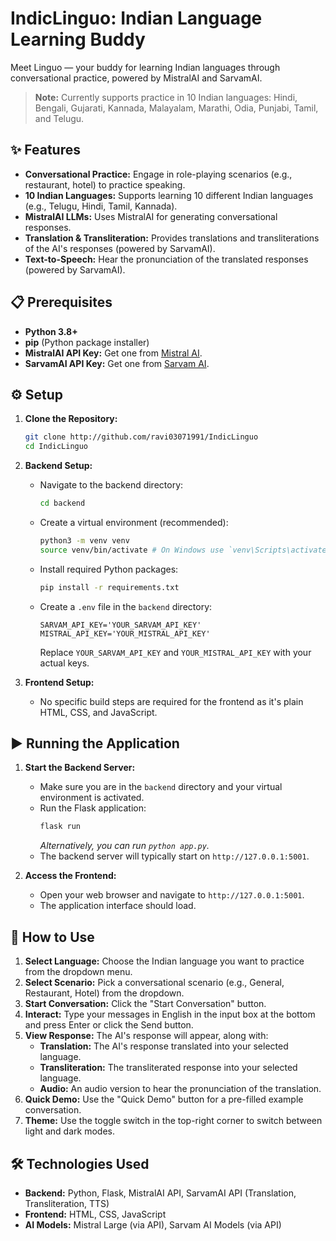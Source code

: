 # IndicLinguo: Indian Language Learning Buddy

Meet Linguo — your buddy for learning Indian languages through conversational practice, powered by MistralAI and SarvamAI.

> **Note:** Currently supports practice in 10 Indian languages: Hindi, Bengali, Gujarati, Kannada, Malayalam, Marathi, Odia, Punjabi, Tamil, and Telugu.

## ✨ Features

*   **Conversational Practice:** Engage in role-playing scenarios (e.g., restaurant, hotel) to practice speaking.
*   **10 Indian Languages:** Supports learning 10 different Indian languages (e.g., Telugu, Hindi, Tamil, Kannada).
*   **MistralAI LLMs:** Uses MistralAI for generating conversational responses.
*   **Translation & Transliteration:** Provides translations and transliterations of the AI's responses (powered by SarvamAI).
*   **Text-to-Speech:** Hear the pronunciation of the translated responses (powered by SarvamAI).

## 📋 Prerequisites

*   **Python 3.8+**
*   **pip** (Python package installer)
*   **MistralAI API Key:** Get one from [Mistral AI](https://console.mistral.ai/api-keys).
*   **SarvamAI API Key:** Get one from [Sarvam AI](https://dashboard.sarvam.ai/admin).

## ⚙️ Setup

1.  **Clone the Repository:**
    ```bash
    git clone http://github.com/ravi03071991/IndicLinguo
    cd IndicLinguo
    ```

2.  **Backend Setup:**
    *   Navigate to the backend directory:
        ```bash
        cd backend
        ```
    *   Create a virtual environment (recommended):
        ```bash
        python3 -m venv venv
        source venv/bin/activate # On Windows use `venv\Scripts\activate`
        ```
    *   Install required Python packages:
        ```bash
        pip install -r requirements.txt
        ```
    *   Create a `.env` file in the `backend` directory:
        ```
        SARVAM_API_KEY='YOUR_SARVAM_API_KEY'
        MISTRAL_API_KEY='YOUR_MISTRAL_API_KEY'
        ```
        Replace `YOUR_SARVAM_API_KEY` and `YOUR_MISTRAL_API_KEY` with your actual keys.

3.  **Frontend Setup:**
    *   No specific build steps are required for the frontend as it's plain HTML, CSS, and JavaScript.

## ▶️ Running the Application

1.  **Start the Backend Server:**
    *   Make sure you are in the `backend` directory and your virtual environment is activated.
    *   Run the Flask application:
        ```bash
        flask run
        ```
        *Alternatively, you can run `python app.py`.*
    *   The backend server will typically start on `http://127.0.0.1:5001`.

2.  **Access the Frontend:**
    *   Open your web browser and navigate to `http://127.0.0.1:5001`.
    *   The application interface should load.

## 🚀 How to Use

1.  **Select Language:** Choose the Indian language you want to practice from the dropdown menu.
2.  **Select Scenario:** Pick a conversational scenario (e.g., General, Restaurant, Hotel) from the dropdown.
3.  **Start Conversation:** Click the "Start Conversation" button.
4.  **Interact:** Type your messages in English in the input box at the bottom and press Enter or click the Send button.
5.  **View Response:** The AI's response will appear, along with:
    *   **Translation:** The AI's response translated into your selected language.
    *   **Transliteration:** The transliterated response into your selected language.
    *   **Audio:** An audio version to hear the pronunciation of the translation.
6.  **Quick Demo:** Use the "Quick Demo" button for a pre-filled example conversation.
7.  **Theme:** Use the toggle switch in the top-right corner to switch between light and dark modes.

## 🛠️ Technologies Used

*   **Backend:** Python, Flask, MistralAI API, SarvamAI API (Translation, Transliteration, TTS)
*   **Frontend:** HTML, CSS, JavaScript
*   **AI Models:** Mistral Large (via API), Sarvam AI Models (via API)
